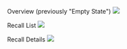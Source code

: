 Overview (previously "Empty State")
![](https://camo.githubusercontent.com/28c26a2f04713bbcfc8bf3f3fb39c9b0fd3d6aa4/68747470733a2f2f73332d75732d776573742d322e616d617a6f6e6177732e636f6d2f70726f642e6875626f6172642e636f6d2f75706c6f61647325324664623232616535362d633338342d346138352d383631612d343062626137663734316465253246456d7074792b73746174652e706e67)

Recall List
![](https://camo.githubusercontent.com/00abf2887a72b622cc40cee2d53d11b3de738e11/68747470733a2f2f73332d75732d776573742d322e616d617a6f6e6177732e636f6d2f70726f642e6875626f6172642e636f6d2f75706c6f61647325324666336238373234632d653031332d343036632d623964362d323335343331373163353534253246526563616c6c2b6c6973742e706e67)

Recall Details
![](https://camo.githubusercontent.com/ef7852177f6de852d1c13e19ccc0726dd8bce1fa/68747470733a2f2f73332d75732d776573742d322e616d617a6f6e6177732e636f6d2f70726f642e6875626f6172642e636f6d2f75706c6f61647325324636616262393636652d316265612d346131302d383031612d336264376635653231656266253246526563616c6c2b64657461696c732e706e67)